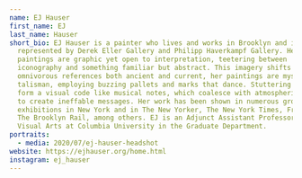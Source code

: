```yaml
---
name: EJ Hauser
first_name: EJ
last_name: Hauser
short_bio: EJ Hauser is a painter who lives and works in Brooklyn and is
  represented by Derek Eller Gallery and Philipp Haverkampf Gallery. Her
  paintings are graphic yet open to interpretation, teetering between
  iconography and something familiar but abstract. This imagery shifts between
  omnivorous references both ancient and current, her paintings are mysterious
  talisman, employing buzzing pallets and marks that dance. Stuttering lines
  form a visual code like musical notes, which coalesce with atmospheric layers
  to create ineffable messages. Her work has been shown in numerous group
  exhibitions in New York and in The New Yorker, The New York Times, Frieze, and
  The Brooklyn Rail, among others. EJ is an Adjunct Assistant Professor of
  Visual Arts at Columbia University in the Graduate Department.
portraits:
  - media: 2020/07/ej-hauser-headshot
website: https://ejhauser.org/home.html
instagram: ej_hauser
---
```

